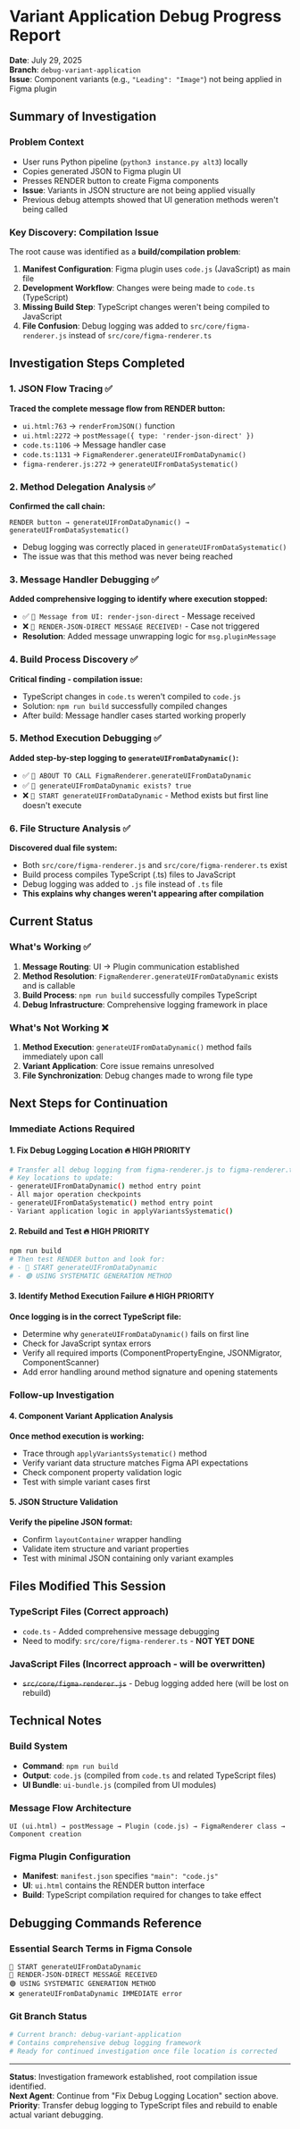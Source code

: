 # Variant Application Debug Progress Report
**Date**: July 29, 2025  
**Branch**: `debug-variant-application`  
**Issue**: Component variants (e.g., `"Leading": "Image"`) not being applied in Figma plugin

## Summary of Investigation

### Problem Context
- User runs Python pipeline (`python3 instance.py alt3`) locally
- Copies generated JSON to Figma plugin UI
- Presses RENDER button to create Figma components
- **Issue**: Variants in JSON structure are not being applied visually
- Previous debug attempts showed that UI generation methods weren't being called

### Key Discovery: Compilation Issue
The root cause was identified as a **build/compilation problem**:

1. **Manifest Configuration**: Figma plugin uses `code.js` (JavaScript) as main file
2. **Development Workflow**: Changes were being made to `code.ts` (TypeScript)
3. **Missing Build Step**: TypeScript changes weren't being compiled to JavaScript
4. **File Confusion**: Debug logging was added to `src/core/figma-renderer.js` instead of `src/core/figma-renderer.ts`

## Investigation Steps Completed

### 1. JSON Flow Tracing ✅
**Traced the complete message flow from RENDER button:**
- `ui.html:763` → `renderFromJSON()` function
- `ui.html:2272` → `postMessage({ type: 'render-json-direct' })`
- `code.ts:1106` → Message handler case
- `code.ts:1131` → `FigmaRenderer.generateUIFromDataDynamic()`
- `figma-renderer.js:272` → `generateUIFromDataSystematic()`

### 2. Method Delegation Analysis ✅
**Confirmed the call chain:**
```
RENDER button → generateUIFromDataDynamic() → generateUIFromDataSystematic()
```
- Debug logging was correctly placed in `generateUIFromDataSystematic()`
- The issue was that this method was never being reached

### 3. Message Handler Debugging ✅
**Added comprehensive logging to identify where execution stopped:**
- ✅ `📨 Message from UI: render-json-direct` - Message received
- ❌ `🎯 RENDER-JSON-DIRECT MESSAGE RECEIVED!` - Case not triggered
- **Resolution**: Added message unwrapping logic for `msg.pluginMessage`

### 4. Build Process Discovery ✅
**Critical finding - compilation issue:**
- TypeScript changes in `code.ts` weren't compiled to `code.js`
- Solution: `npm run build` successfully compiled changes
- After build: Message handler cases started working properly

### 5. Method Execution Debugging ✅
**Added step-by-step logging to `generateUIFromDataDynamic()`:**
- ✅ `🎯 ABOUT TO CALL FigmaRenderer.generateUIFromDataDynamic`
- ✅ `🎯 generateUIFromDataDynamic exists? true`
- ❌ `🚀 START generateUIFromDataDynamic` - Method exists but first line doesn't execute

### 6. File Structure Analysis ✅
**Discovered dual file system:**
- Both `src/core/figma-renderer.js` and `src/core/figma-renderer.ts` exist
- Build process compiles TypeScript (.ts) files to JavaScript
- Debug logging was added to `.js` file instead of `.ts` file
- **This explains why changes weren't appearing after compilation**

## Current Status

### What's Working ✅
1. **Message Routing**: UI → Plugin communication established
2. **Method Resolution**: `FigmaRenderer.generateUIFromDataDynamic` exists and is callable
3. **Build Process**: `npm run build` successfully compiles TypeScript
4. **Debug Infrastructure**: Comprehensive logging framework in place

### What's Not Working ❌
1. **Method Execution**: `generateUIFromDataDynamic()` method fails immediately upon call
2. **Variant Application**: Core issue remains unresolved
3. **File Synchronization**: Debug changes made to wrong file type

## Next Steps for Continuation

### Immediate Actions Required

#### 1. Fix Debug Logging Location 🔥 **HIGH PRIORITY**
```bash
# Transfer all debug logging from figma-renderer.js to figma-renderer.ts
# Key locations to update:
- generateUIFromDataDynamic() method entry point
- All major operation checkpoints
- generateUIFromDataSystematic() method entry point
- Variant application logic in applyVariantsSystematic()
```

#### 2. Rebuild and Test 🔥 **HIGH PRIORITY**
```bash
npm run build
# Then test RENDER button and look for:
# - 🚀 START generateUIFromDataDynamic
# - 🟢 USING SYSTEMATIC GENERATION METHOD
```

#### 3. Identify Method Execution Failure 🔥 **HIGH PRIORITY**
**Once logging is in the correct TypeScript file:**
- Determine why `generateUIFromDataDynamic()` fails on first line
- Check for JavaScript syntax errors
- Verify all required imports (ComponentPropertyEngine, JSONMigrator, ComponentScanner)
- Add error handling around method signature and opening statements

### Follow-up Investigation

#### 4. Component Variant Application Analysis
**Once method execution is working:**
- Trace through `applyVariantsSystematic()` method
- Verify variant data structure matches Figma API expectations
- Check component property validation logic
- Test with simple variant cases first

#### 5. JSON Structure Validation
**Verify the pipeline JSON format:**
- Confirm `layoutContainer` wrapper handling
- Validate item structure and variant properties
- Test with minimal JSON containing only variant examples

## Files Modified This Session

### TypeScript Files (Correct approach)
- `code.ts` - Added comprehensive message debugging
- Need to modify: `src/core/figma-renderer.ts` - **NOT YET DONE**

### JavaScript Files (Incorrect approach - will be overwritten)
- ~~`src/core/figma-renderer.js`~~ - Debug logging added here (will be lost on rebuild)

## Technical Notes

### Build System
- **Command**: `npm run build`
- **Output**: `code.js` (compiled from `code.ts` and related TypeScript files)
- **UI Bundle**: `ui-bundle.js` (compiled from UI modules)

### Message Flow Architecture
```
UI (ui.html) → postMessage → Plugin (code.js) → FigmaRenderer class → Component creation
```

### Figma Plugin Configuration
- **Manifest**: `manifest.json` specifies `"main": "code.js"`
- **UI**: `ui.html` contains the RENDER button interface
- **Build**: TypeScript compilation required for changes to take effect

## Debugging Commands Reference

### Essential Search Terms in Figma Console
```
🚀 START generateUIFromDataDynamic
🎯 RENDER-JSON-DIRECT MESSAGE RECEIVED
🟢 USING SYSTEMATIC GENERATION METHOD
❌ generateUIFromDataDynamic IMMEDIATE error
```

### Git Branch Status
```bash
# Current branch: debug-variant-application
# Contains comprehensive debug logging framework
# Ready for continued investigation once file location is corrected
```

---

**Status**: Investigation framework established, root compilation issue identified.  
**Next Agent**: Continue from "Fix Debug Logging Location" section above.  
**Priority**: Transfer debug logging to TypeScript files and rebuild to enable actual variant debugging.